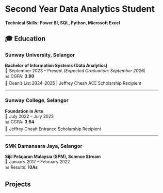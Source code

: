 # Second Year Data Analytics Student

#### Technical Skills: Power BI, SQL, Python, Microsoft Excel

## 🎓 Education

### Sunway University, Selangor  
**Bachelor of Information Systems (Data Analytics)**  
📅 September 2023 – Present _(Expected Graduation: September 2026)_  
📊 CGPA: **3.90**  
🏅 Dean’s List 2024–2025 | Jeffrey Cheah ACE Scholarship Recipient  

---

### Sunway College, Selangor  
**Foundation in Arts**  
📅 July 2022 – July 2023  
📊 CGPA: **3.94**  
🏅 Jeffrey Cheah Entrance Scholarship Recipient  

---

### SMK Damansara Jaya, Selangor  
**Sijil Pelajaran Malaysia (SPM), Science Stream**  
📅 January 2017 – February 2022  
📊 Results: **10As**


## Projects




